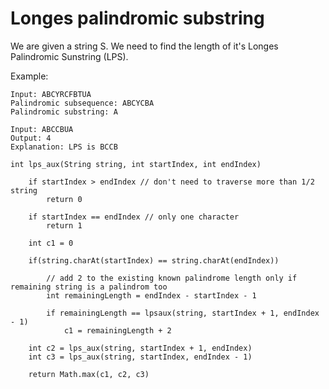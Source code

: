 # Longes palindromic substring

We are given a string S. We need to find the length of it's Longes Palindromic Sunstring (LPS).

Example:

    Input: ABCYRCFBTUA
    Palindromic subsequence: ABCYCBA
    Palindromic substring: A

    Input: ABCCBUA
    Output: 4
    Explanation: LPS is BCCB

```
int lps_aux(String string, int startIndex, int endIndex)

    if startIndex > endIndex // don't need to traverse more than 1/2 string
        return 0

    if startIndex == endIndex // only one character
        return 1

    int c1 = 0

    if(string.charAt(startIndex) == string.charAt(endIndex))
        
        // add 2 to the existing known palindrome length only if remaining string is a palindrom too
        int remainingLength = endIndex - startIndex - 1

        if remainingLength == lpsaux(string, startIndex + 1, endIndex - 1)
            c1 = remainingLength + 2

    int c2 = lps_aux(string, startIndex + 1, endIndex)
    int c3 = lps_aux(string, startIndex, endIndex - 1)

    return Math.max(c1, c2, c3)
        

```